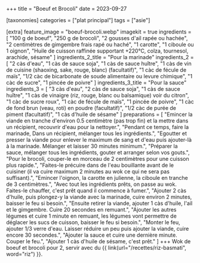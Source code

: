 +++
title = "Boeuf et Brocoli"
date = 2023-09-27

[taxonomies]
categories = ["plat principal"]
tags = ["asie"]

[extra]
feature_image = "boeuf-brocoli.webp"
imagekit = true
ingredients = [
  "100 g de boeuf",
  "250 g de brocoli",
  "2 gousses d'ail rapée ou hachée",
  "2 centimètres de gimgembre frais rapé ou haché",
  "1 carotte",
  "1 ciboule ou 1 oignon",
  "Huile de cuisson raffinée supportant +220°C, colza, tournesol, arachide, sésame"
]
ingredients_2_title = "Pour la marinade"
ingredients_2 = [
  "2 càs d'eau",
  "1 càs de sauce soja",
  "1 càs de sauce huître",
  "1 càs de vin de cuisine (shaoxing, sake, rouge, blanc) (facultatif)",
  "1 càc de fécule de maïs",
  "1/2 càc de bicarbonate de soude alimentaire ou levure chimique",
  "1 càc de sucre",
  "1 pincée de poivre"
]
ingredients_3_title = "Pour la sauce"
ingredients_3 = [
  "3 càs d'eau",
  "2 càs de sauce soja",
  "1 càs de sauce huître",
  "1 càs de vinaigre (riz, rouge, blanc ou balsamique) voir du citron",
  "1 càc de sucre roux",
  "1 càc de fécule de maïs",
  "1 pincée de poivre",
  "1 càc de fond brun (veau, roti) en poudre (facultatif)",
  "1/2 càc de purée de piment (facultatif)",
  "1 càs d'huile de sésame"
]
preparations = [
  "Emincer la viande en tranche d'environ 0.5 centimètre (pas trop fin) et la mettre dans un récipient, recouvrir d'eau pour la nettoyer.",
  "Pendant ce temps, faire la marinade, Dans un récipient, mélanger tous les ingrédients.",
  "Egoutter et presser la viande pour enlever le maximum de sang et d'eau puis ajouter-là à la marinade. Mélanger et laisser 30 minutes minimum.",
  "Préparer la sauce, mélanger tous les ingrédients, gouter et arranger selon vos gouts.",
  "Pour le brocoli, couper-le en morceau de 2 centimètres pour une cuisson plus rapide.",
  "Faites-le précuire dans de l'eau bouillante avant de le cuisiner (il va cuire maximum 2 minutes au wok ce qui ne sera pas suffisant).",
  "Emincer l'oignon, la carotte en julienne, la ciboule en tranche de 3 centimètres.",
  "Avec tout les ingrédients prêts, on passe au wok. Faites-le chauffer, c'est prêt quand il commence à fumer.",
  "Ajouter 2 càs d'huile, puis plongez-y la viande avec la marinade, cuire environ 2 minutes, baisser le feu si besoin.",
  "Ensuite retirer la viande, ajouter 1 càs d'huile, l'ail et le gimgembre. Cuire 20 secondes en remuant.",
  "Ajouter les autres légumes et cuire 1 minute en remuant, les légumes vont permettre de déglacer les sucs de cuisson, baisser le feu si besoin.",
  "Monter le feu, ajouter 1/3 verre d'eau. Laisser réduire un peu puis ajouter la viande, cuire encore 30 secondes.",
  "Ajouter la sauce et cuire une dernière minute. Couper le feu.",
  "Ajouter 1 càs d'huile de sésame, c'est prêt."
]
+++
Wok de boeuf et brocoli pour 2, servir avec du {{ link(url="/recettes/riz-basmati", word="riz") }}.
